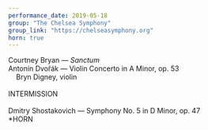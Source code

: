 ```yaml
---
performance_date: 2019-05-18
group: "The Chelsea Symphony"
group_link: "https://chelseasymphony.org"
horn: true
---
```

Courtney Bryan — _Sanctum_<br/>
Antonín Dvořák — Violin Concerto in A Minor, op. 53<br/>
&nbsp;&nbsp;&nbsp;&nbsp;Bryn Digney, violin<br/>
<br/>
INTERMISSION<br/>
<br/>
Dmitry Shostakovich — Symphony No. 5 in D Minor, op. 47<br/>
*HORN
